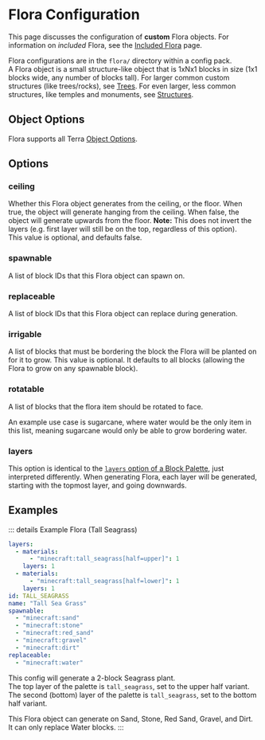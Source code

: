 # Flora Configuration

This page discusses the configuration of **custom** Flora objects. For information on _included_ Flora, see the
[Included Flora](./Included-Flora) page.

Flora configurations are in the `flora/` directory within a config pack.  
A Flora object is a small structure-like object that is 1xNx1 blocks in size (1x1 blocks wide, any number of blocks
tall). For larger common custom structures (like trees/rocks), see [Trees](./Tree-Configuration). For even larger,
less common structures, like temples and monuments, see [Structures](./Structure-Configuration).

## Object Options

Flora supports all Terra [Object Options](./Objects).

## Options

### ceiling

Whether this Flora object generates from the ceiling, or the floor.
When true, the object will generate hanging from the ceiling.
When false, the object will generate upwards from the floor.
**Note:** This does not invert the layers (e.g. first layer will still be on the top, regardless of this option).  
This value is optional, and defaults false.

### spawnable

A list of block IDs that this Flora object can spawn on.

### replaceable

A list of block IDs that this Flora object can replace during generation.

### irrigable

A list of blocks that must be bordering the block the Flora will be planted on for it to grow. This value is optional.
It defaults to all blocks (allowing the Flora to grow on any spawnable block).

### rotatable

A list of blocks that the flora item should be rotated to face.

An example use case is sugarcane, where water would be the only item in this list, meaning sugarcane would only
be able to grow bordering water.

### layers

This option is identical to the [`layers` option of a Block Palette](./Palette-Configuration#layers), just interpreted
differently. When generating Flora, each layer will be generated, starting with the topmost layer, and going downwards.

## Examples

::: details Example Flora (Tall Seagrass)

```yaml
layers:
  - materials:
      - "minecraft:tall_seagrass[half=upper]": 1
    layers: 1
  - materials:
      - "minecraft:tall_seagrass[half=lower]": 1
    layers: 1
id: TALL_SEAGRASS
name: "Tall Sea Grass"
spawnable:
  - "minecraft:sand"
  - "minecraft:stone"
  - "minecraft:red_sand"
  - "minecraft:gravel"
  - "minecraft:dirt"
replaceable:
  - "minecraft:water"
```

This config will generate a 2-block Seagrass plant.  
The top layer of the palette is `tall_seagrass`, set to the upper half variant.  
The second (bottom) layer of the palette is `tall_seagrass`, set to the bottom half variant.

This Flora object can generate on Sand, Stone, Red Sand, Gravel, and Dirt. It can only replace Water blocks.
:::
